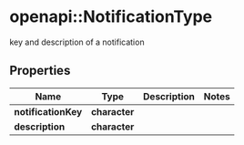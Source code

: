 # openapi::NotificationType

key and description of a notification

## Properties
Name | Type | Description | Notes
------------ | ------------- | ------------- | -------------
**notificationKey** | **character** |  | 
**description** | **character** |  | 


